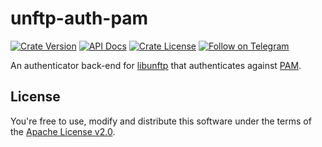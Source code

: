 # unftp-auth-pam

[![Crate Version](https://img.shields.io/crates/v/unftp-auth-pam.svg)](https://crates.io/crates/unftp-auth-pam)
[![API Docs](https://docs.rs/unftp-auth-pam/badge.svg)](https://docs.rs/unftp-auth-pam)
[![Crate License](https://img.shields.io/crates/l/unftp-auth-pam.svg)](https://crates.io/crates/unftp-auth-pam)
[![Follow on Telegram](https://img.shields.io/badge/Follow%20on-Telegram-brightgreen.svg)](https://t.me/unftp)

An authenticator back-end for [libunftp](https://github.com/bolcom/libunftp) that authenticates against 
[PAM](https://en.wikipedia.org/wiki/Pluggable_authentication_module).

## License

You're free to use, modify and distribute this software under the terms of the [Apache License v2.0](http://www.apache.org/licenses/LICENSE-2.0).

